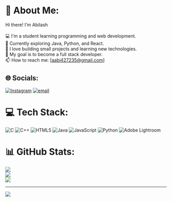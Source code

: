 # 💫 About Me:
 Hi there! I'm Abilash<br><br>💻 I'm a student learning programming and web development.  <br>🌱 Currently exploring Java, Python, and React.  <br>🚀 I love building small projects and learning new technologies.  <br>🎯 My goal is to become a full stack developer.  <br>📫 How to reach me: [aabi427235@gmail.com]  <br>


## 🌐 Socials:
[![Instagram](https://img.shields.io/badge/Instagram-%23E4405F.svg?logo=Instagram&logoColor=white)](https://instagram.com/abilashh.d) [![email](https://img.shields.io/badge/Email-D14836?logo=gmail&logoColor=white)](mailto:aabi427235@gmail.com) 

# 💻 Tech Stack:
![C](https://img.shields.io/badge/c-%2300599C.svg?style=flat-square&logo=c&logoColor=white) ![C++](https://img.shields.io/badge/c++-%2300599C.svg?style=flat-square&logo=c%2B%2B&logoColor=white) ![HTML5](https://img.shields.io/badge/html5-%23E34F26.svg?style=flat-square&logo=html5&logoColor=white) ![Java](https://img.shields.io/badge/java-%23ED8B00.svg?style=flat-square&logo=openjdk&logoColor=white) ![JavaScript](https://img.shields.io/badge/javascript-%23323330.svg?style=flat-square&logo=javascript&logoColor=%23F7DF1E) ![Python](https://img.shields.io/badge/python-3670A0?style=flat-square&logo=python&logoColor=ffdd54) ![Adobe Lightroom](https://img.shields.io/badge/Adobe%20Lightroom-31A8FF.svg?style=flat-square&logo=Adobe%20Lightroom&logoColor=white)
# 📊 GitHub Stats:
![](https://github-readme-stats.vercel.app/api?username=DAbilash&theme=rose_pine&hide_border=false&include_all_commits=false&count_private=false)<br/>
![](https://nirzak-streak-stats.vercel.app/?user=DAbilash&theme=rose_pine&hide_border=false)<br/>
![](https://github-readme-stats.vercel.app/api/top-langs/?username=DAbilash&theme=rose_pine&hide_border=false&include_all_commits=false&count_private=false&layout=compact)

---
[![](https://visitcount.itsvg.in/api?id=DAbilash&icon=0&color=0)](https://visitcount.itsvg.in)

